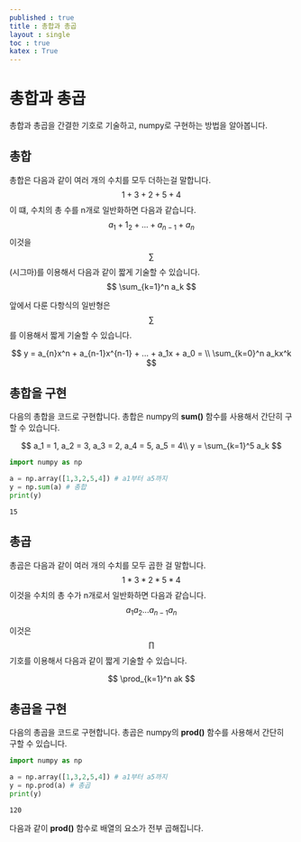 ```yaml
---
published : true 
title : 총합과 총곱  
layout : single 
toc : true 
katex : True 
---
```

# 총합과 총곱

총합과 총곱을 간결한 기호로 기술하고, numpy로 구현하는 방법을 알아봅니다.

## 총합

총합은 다음과 같이 여러 개의 수치를 모두 더하는걸 말합니다.
$$
1+3+2+5+4
$$
이 떄, 수치의 총 수를 n개로 일반화하면 다음과 같습니다.
$$
a_1+1_2+ ... +a_{n-1}+a_n 
$$
이것을 $$\sum$$(시그마)를 이용해서 다음과 같이 짧게 기술할 수 있습니다.
$$
\sum_{k=1}^n a_k
$$

앞에서 다룬 다항식의 일반형은 $$\sum$$를 이용해서 짧게 기술할 수 있습니다.

$$
y = a_{n}x^n + a_{n-1}x^{n-1} + ... + a_1x + a_0 = \\ \sum_{k=0}^n a_kx^k
$$

## 총합을 구현

다음의 총합을 코드로 구현합니다. 총합은 numpy의 **sum()** 함수를 사용해서 간단히 구할 수 있습니다.

$$
a_1 = 1, a_2 = 3, a_3 = 2, a_4 = 5, a_5 = 4\\
y = \sum_{k=1}^5 a_k
$$


```python
import numpy as np

a = np.array([1,3,2,5,4]) # a1부터 a5까지
y = np.sum(a) # 총합
print(y)
```

    15


## 총곱

총곱은 다음과 같이 여러 개의 수치를 모두 곱한 걸 말합니다.
$$
 1 * 3 * 2 * 5 * 4
$$
이것을 수치의 총 수가 n개로서 일반화하면 다음과 같습니다.
$$
a_1a_2...a_{n-1}a_n
$$

이것은 $$\prod$$기호를 이용해서 다음과 같이 짧게 기술할 수 있습니다.

$$
\prod_{k=1}^n ak
$$

## 총곱을 구현

다음의 총곱을 코드로 구현합니다. 총곱은 numpy의 **prod()** 함수를 사용해서 간단히 구할 수 있습니다.


```python
import numpy as np

a = np.array([1,3,2,5,4]) # a1부터 a5까지
y = np.prod(a) # 총곱
print(y)
```

    120


다음과 같이 **prod()** 함수로 배열의 요소가 전부 곱해집니다.


```python

```

